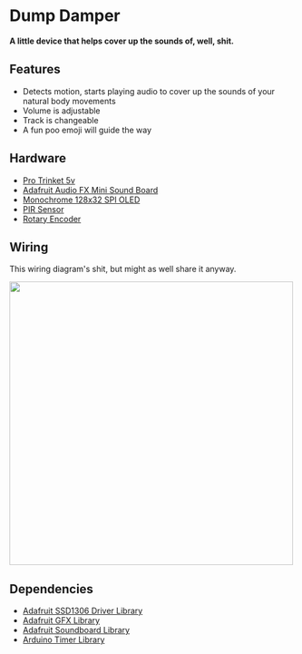 Dump Damper
============
**A little device that helps cover up the sounds of, well, shit.**

Features
---------

* Detects motion, starts playing audio to cover up the sounds of your natural body movements
* Volume is adjustable
* Track is changeable
* A fun poo emoji will guide the way

Hardware
---------

* [Pro Trinket 5v](https://www.adafruit.com/product/2000)
* [Adafruit Audio FX Mini Sound Board](https://www.adafruit.com/products/2341)
* [Monochrome 128x32 SPI OLED](https://www.adafruit.com/products/661)
* [PIR Sensor](https://www.adafruit.com/products/189)
* [Rotary Encoder](https://www.adafruit.com/products/377)

Wiring
---------

This wiring diagram's shit, but might as well share it anyway.

<img src="https://github.com/lanewinfield/dump_damper/blob/master/dump_damper_wiring.png" width="500px" />

Dependencies
---------

* [Adafruit SSD1306 Driver Library](https://github.com/adafruit/Adafruit_SSD1306)
* [Adafruit GFX Library](https://github.com/adafruit/Adafruit-GFX-Library)
* [Adafruit Soundboard Library](https://github.com/adafruit/Adafruit_Soundboard_library)
* [Arduino Timer Library](https://github.com/alextaujenis/RBD_Timer)
